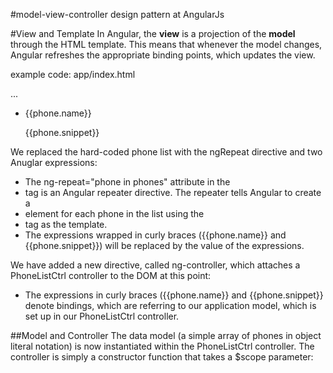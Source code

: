 #model-view-controller design pattern at AngularJs

#View and Template
In Angular, the **view** is a projection of the **model** through the HTML template. This means that whenever the model changes, 
Angular refreshes the appropriate binding points, which updates the view.

example code:
app/index.html
<html ng-app="phonecatApp">
<head>
  ...
  <script src="bower_components/angular/angular.js"></script>
  <script src="js/controllers.js"></script>
</head>
<body ng-controller="PhoneListCtrl">

  <ul>
    <li ng-repeat="phone in phones">
      {{phone.name}}
      <p>{{phone.snippet}}</p>
    </li>
  </ul>

</body>
</html>

We replaced the hard-coded phone list with the ngRepeat directive and two Anuglar expressions:
* The ng-repeat="phone in phones" attribute in the <li> tag is an Angular repeater directive. The repeater tells Angular to create a <li>
element for each phone in the list using the <li> tag as the template.
* The expressions wrapped in curly braces ({{phone.name}} and {{phone.snippet}}) will be replaced by the value of the expressions.

We have added a new directive, called ng-controller, which attaches a PhoneListCtrl controller to the DOM at this point:
* The expressions in curly braces ({{phone.name}} and {{phone.snippet}} denote bindings, which are referring to our application model, 
which is set up in our PhoneListCtrl controller.



##Model and Controller
The data model (a simple array of phones in object literal notation) is now instantiated within the PhoneListCtrl controller. 
The controller is simply a constructor function that takes a $scope parameter:
